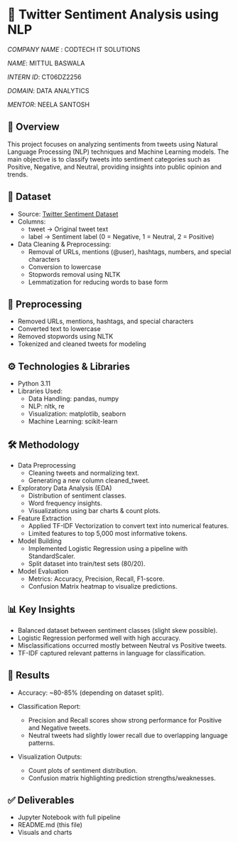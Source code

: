 # 💬 Twitter Sentiment Analysis using NLP

*COMPANY NAME* : CODTECH IT SOLUTIONS 

*NAME*: MITTUL BASWALA

*INTERN ID*: CT06DZ2256

*DOMAIN*: DATA ANALYTICS

*MENTOR*: NEELA SANTOSH


## 📌 Overview
This project focuses on analyzing sentiments from tweets using Natural Language Processing (NLP) techniques and Machine Learning models. The main objective is to classify tweets into sentiment categories such as Positive, Negative, and Neutral, providing insights into public opinion and trends.

## 📂 Dataset
- Source: [Twitter Sentiment Dataset]( https://www.kaggle.com/datasets/prakashpraba/twitter-sentiment-analysis-dataset)
- Columns:
  - tweet → Original tweet text
  - label → Sentiment label (0 = Negative, 1 = Neutral, 2 = Positive)
- Data Cleaning & Preprocessing:
  - Removal of URLs, mentions (@user), hashtags, numbers, and special characters
  - Conversion to lowercase
  - Stopwords removal using NLTK
  - Lemmatization for reducing words to base form

## 🧼 Preprocessing
- Removed URLs, mentions, hashtags, and special characters
- Converted text to lowercase
- Removed stopwords using NLTK
- Tokenized and cleaned tweets for modeling


## ⚙️ Technologies & Libraries
- Python 3.11
- Libraries Used:
  - Data Handling: pandas, numpy
  - NLP: nltk, re
  - Visualization: matplotlib, seaborn
  - Machine Learning: scikit-learn

## 🛠️ Methodology
- Data Preprocessing
  - Cleaning tweets and normalizing text.
  - Generating a new column cleaned_tweet.
- Exploratory Data Analysis (EDA)
  - Distribution of sentiment classes.
  - Word frequency insights.
  - Visualizations using bar charts & count plots.
- Feature Extraction
  - Applied TF-IDF Vectorization to convert text into numerical features.
  - Limited features to top 5,000 most informative tokens.
- Model Building
  - Implemented Logistic Regression using a pipeline with StandardScaler.
  - Split dataset into train/test sets (80/20).
- Model Evaluation
  - Metrics: Accuracy, Precision, Recall, F1-score.
  - Confusion Matrix heatmap to visualize predictions.

## 📊 Key Insights
- Balanced dataset between sentiment classes (slight skew possible).
- Logistic Regression performed well with high accuracy.
- Misclassifications occurred mostly between Neutral vs Positive tweets.
- TF-IDF captured relevant patterns in language for classification.

## 🚀 Results
- Accuracy: ~80-85% (depending on dataset split).
- Classification Report:
  - Precision and Recall scores show strong performance for Positive and Negative tweets.
  - Neutral tweets had slightly lower recall due to overlapping language patterns.

- Visualization Outputs:
  - Count plots of sentiment distribution.
  - Confusion matrix highlighting prediction strengths/weaknesses.

## ✅ Deliverables
- Jupyter Notebook with full pipeline
- README.md (this file)
- Visuals and charts
